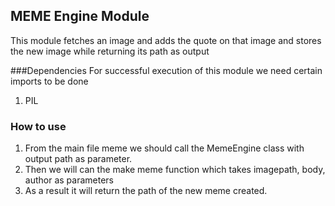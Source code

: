 ## MEME Engine Module
This module fetches an image and adds the quote on that image and stores the new image while returning its path as output

###Dependencies
For successful execution of this module we need certain imports to be done
1. PIL

### How to use
1. From the main file meme we should call the MemeEngine class with output path
as parameter.
2. Then we will can the make meme function which takes imagepath, body, author
as parameters
3. As a result it will return the path of the new meme created.
